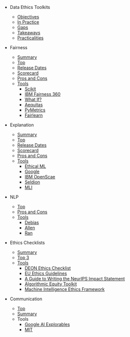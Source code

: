 - Data Ethics Toolkits

  - [Objectives](intro/objectives.md)
  - [In Practice](intro/inpractice.md)
  - [Gaps](intro/gaps.md)
  - [Takeaways](intro/takeaways.md)
  - [Practicalities](intro/practicalities.md)

- Fairness

  - [Summary](fairness/summary.md)
  - [Top](fairness/top.md)
  - [Release Dates](fairness/release-dates.md)
  - [Scorecard](fairness/scorecard.md)
  - [Pros and Cons](fairness/proscons.md)
  - [Tools](fairness/tools.md)
    - [Scikit](fairness/scikit.md)
    - [IBM Fairness 360](fairness/ibm.md)
    - [What If?](fairness/whatif.md)
    - [Aequitas](fairness/aequitas.md)
    - [PyMetrics](fairness/pymetrics.md)
    - [Fairlearn](fairness/fairlearn.md)

- Explanation

  - [Summary](explanation/summary.md)
  - [Top](explanation/top.md)
  - [Release Dates](explanation/release-dates.md)
  - [Scorecard](explanation/scorecard.md)
  - [Pros and Cons](explanation/proscons.md)
  - [Tools](explanation/tools.md)
    - [Ethical ML](explanation/ethicalml.md)
    - [Google](explanation/google.md)
    - [IBM OpenScae](explanation/ibm-openscale.md)
    - [Seldion](explanation/seldion.md)
    - [MLI](explanation/mli.md)

- NLP

  - [Top](nlp/top.md)
  - [Pros and Cons](nlp/proscons.md)
  - [Tools](nlp/tools.md)
    - [Debias](nlp/debias.md)
    - [Allen](nlp/allen.md)
    - [Ran](nlp/ran.md)

- Ethics Checklists

  - [Summary](guidelines/summary.md)
  - [Top 3](guidelines/top.md)
  - [Tools](guidelines/tools.md)
    - [DEON Ethics Checklist](guidelines/deon.md)
    - [EU Ethics Guidelines](guidelines/eu.md)
    - [A Guide to Writing the NeurIPS Impact Statement](guidelines/neurips.md)
    - [Algorithmic Equity Toolkit](guidelines/algorithmic.md)
    - [Machine Intelligence Ethics Framework](guidelines/ml-ethics.md)

- Communication
  - [Top](communication/top.md)
  - [Summary](communication/summary.md)
  - Tools
    - [Google AI Explorables](communication/google.md)
    - [MIT](communication/mit.md)
